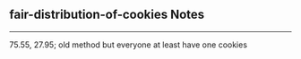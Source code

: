 <h2>fair-distribution-of-cookies Notes</h2><hr>75.55, 27.95; old method but everyone at least have one cookies
